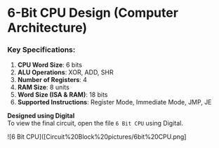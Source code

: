 # 6-Bit CPU Design (Computer Architecture)

### Key Specifications:
1. **CPU Word Size**: 6 bits
2. **ALU Operations**: XOR, ADD, SHR
3. **Number of Registers**: 4
4. **RAM Size**: 8 units
5. **Word Size (ISA & RAM)**: 18 bits
6. **Supported Instructions**: Register Mode, Immediate Mode, JMP, JE

**Designed using Digital** \
To view the final circuit, open the file `6 Bit CPU` using Digital.

![6 Bit CPU]([Circuit%20Block%20pictures/6bit%20CPU.png]
